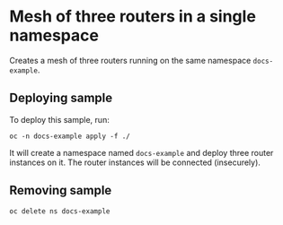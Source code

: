 # Mesh of three routers in a single namespace

Creates a mesh of three routers running on the same namespace `docs-example`.

## Deploying sample

To deploy this sample, run:

```
oc -n docs-example apply -f ./
```

It will create a namespace named `docs-example` and deploy
three router instances on it. The router instances will
be connected (insecurely).


## Removing sample

```
oc delete ns docs-example
```
